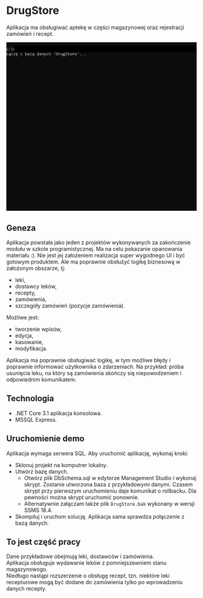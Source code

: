 # DrugStore

Aplikacja ma obsługiwać aptekę w części magazynowej oraz rejestracji zamówień i recept.

![Demonstracja menu dostawców](./img/suppliers.gif)

## Geneza

Aplikacja powstała jako jeden z projektów wykonywanych za zakończenie modułu w szkole programistycznej. Ma na celu pokazanie opanowania materiału :). Nie jest jej założeniem realizacja super wygodnego UI i być gotowym produktem. Ale ma poprawnie obsłużyć logikę biznesową w założonym obszarze, tj:

- leki,
- dostawcy leków,
- recepty,
- zamówienia,
- szczegóły zamówień (pozycje zamówienia).

Możliwe jest:

- tworzenie wpisów,
- edycja,
- kasowanie,
- modyfikacja.

Aplikacja ma poprawnie obsługiwać logikę, w tym możliwe błędy i poprawnie informować użytkownika o zdarzeniach. Na przykład: próba usunięcia leku, na który są zamówienia skończy się niepowodzeniem i odpowiednim komunikatem.

## Technologia

- .NET Core 3.1 aplikacja konsolowa.
- MSSQL Express.

## Uruchomienie demo

Aplikacja wymaga serwera SQL. Aby uruchomić aplikację, wykonaj kroki:

- Sklonuj projekt na komputrer lokalny.
- Utwórz bazę danych.
  - Otwórz plik DbSchema.sql w edytorze Management Studio i wykonaj skrypt. Zostanie utworzona baza z przykładowymi danymi. Czasem skrypt przy pierwszym uruchomieniu daje komunikat o rollbacku. Dla pewności można skrypt uruchomić ponownie.
  - Alternatywnie załączam także plik `DrugStore.bak` wykonany w wersji SSMS 18.4.
- Skompiluj i uruchom solucję. Aplikacja sama sprawdza połączenie z bazą danych.

## To jest część pracy

Dane przykładowe obejmują leki, dostawców i zamówienia.  
Aplikacja obsługuje wydawanie leków z pomniejszewniem stanu magazynowogo.  
Niedługo nastąpi rozszerzenie o obsługę recept, tzn. niektóre leki recepturowe mogą być dodane do zamówienia tylko po wprowadzeniu danych recepty.

